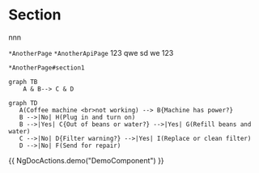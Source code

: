 # Section

nnn

`*AnotherPage`
`*AnotherApiPage`
123
qwe
sd
we
123

`*AnotherPage#section1`

```mermaid
graph TB
    A & B--> C & D
```

```mermaid
graph TD
   A(Coffee machine <br>not working) --> B{Machine has power?}
   B -->|No| H(Plug in and turn on)
   B -->|Yes| C{Out of beans or water?} -->|Yes| G(Refill beans and water)
   C -->|No| D{Filter warning?} -->|Yes| I(Replace or clean filter)
   D -->|No| F(Send for repair)

```

{{ NgDocActions.demo("DemoComponent") }}
